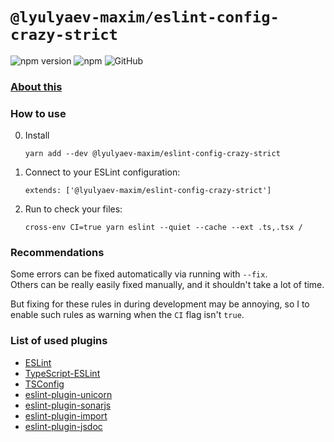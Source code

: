# `@lyulyaev-maxim/eslint-config-crazy-strict`

![npm version](https://badge.fury.io/js/@lyulyaev-maxim%2Feslint-config-crazy-strict.svg)
![npm](https://img.shields.io/npm/dw/@lyulyaev-maxim/eslint-config-crazy-strict)
![GitHub](https://img.shields.io/github/license/LyulyaevMaxim/linters)

### [About this](../README.md)

### How to use
0. Install
   ```
   yarn add --dev @lyulyaev-maxim/eslint-config-crazy-strict
   ```
1. Connect to your ESLint configuration: 
   ```
   extends: ['@lyulyaev-maxim/eslint-config-crazy-strict']
   ```
2. Run to check your files:
   ```
   cross-env CI=true yarn eslint --quiet --cache --ext .ts,.tsx /
   ```
   
### Recommendations
Some errors can be fixed automatically via running with `--fix`.   
Others can be really easily fixed manually, and it shouldn't take a lot of time.

But fixing for these rules in during development may be annoying, so I to enable such rules as warning when the `CI` flag isn't `true`.

### List of used plugins
* [ESLint](https://eslint.org/docs/rules/)
* [TypeScript-ESLint](https://typescript-eslint.io/rules/)
* [TSConfig](https://www.typescriptlang.org/tsconfig)
* [eslint-plugin-unicorn](https://github.com/sindresorhus/eslint-plugin-unicorn)
* [eslint-plugin-sonarjs](https://github.com/SonarSource/eslint-plugin-sonarjs)
* [eslint-plugin-import](https://github.com/import-js/eslint-plugin-import)
* [eslint-plugin-jsdoc](https://github.com/gajus/eslint-plugin-jsdoc)